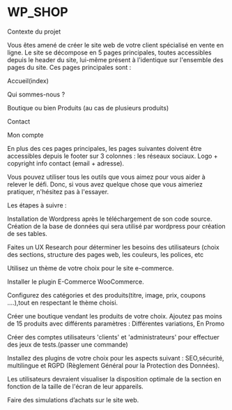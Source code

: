 # WP_SHOP

Contexte du projet

Vous êtes amené de créer le site web de votre client spécialisé en vente en ligne. Le site se décompose en 5 pages principales, toutes accessibles depuis le header du 
site, lui-même présent à l'identique sur l'ensemble des pages du site. Ces pages principales sont :


Accueil(index)

Qui sommes-nous ?

Boutique ou bien Produits (au cas de plusieurs produits)

Contact

Mon compte

En plus des ces pages principales, les pages suivantes doivent être accessibles depuis le footer sur 3 colonnes : les réseaux sociaux. Logo + copyright info contact (email + adresse).



Vous pouvez utiliser tous les outils que vous aimez pour vous aider à relever le défi. Donc, si vous avez quelque chose que vous aimeriez pratiquer, n'hésitez pas à l'essayer.



Les étapes à suivre :



Installation de Wordpress après le téléchargement de son code source. Création de la base de données qui sera utilisé par wordpress pour création de ses tables.

Faites un UX Research pour déterminer les besoins des utilisateurs (choix des sections, structure des pages web, les couleurs, les polices, etc

Utilisez un thème de votre choix pour le site e-commerce.

Installer le plugin E-Commerce WooCommerce.

Configurez des catégories et des produits(titre, image, prix, coupons ....),tout en respectant le thème choisi.

Créer une boutique vendant les produits de votre choix. Ajoutez pas moins de 15 produits avec différents paramètres : Différentes variations, En Promo

Créer des comptes utilisateurs 'clients' et 'administrateurs' pour effectuer des jeux de tests.(passer une commande)

Installez des plugins de votre choix pour les aspects suivant : SEO,sécurité, multilingue et RGPD (Règlement Général pour la Protection des Données).

Les utilisateurs devraient visualiser la disposition optimale de la section en fonction de la taille de l'écran de leur appareils.

Faire des simulations d’achats sur le site web.
